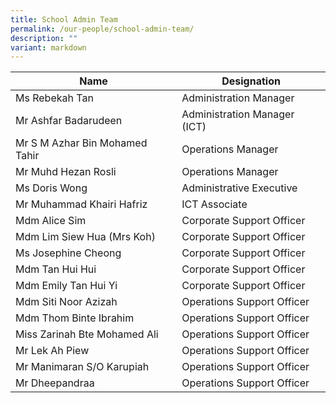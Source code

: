 ```yaml
---
title: School Admin Team
permalink: /our-people/school-admin-team/
description: ""
variant: markdown
---
```

| Name | Designation | 
| -------- | -------- |
| Ms Rebekah Tan    | Administration Manager     |
| Mr Ashfar Badarudeen     |   Administration Manager (ICT)  |
| Mr S M Azhar Bin Mohamed Tahir    | Operations Manager     |
| Mr Muhd Hezan Rosli     | Operations Manager     |
| Ms Doris Wong     | Administrative Executive     |
| Mr Muhammad Khairi Hafriz    | ICT Associate     |
| Mdm Alice Sim     | Corporate Support Officer     | 
| Mdm Lim Siew Hua (Mrs Koh)    | Corporate Support Officer     |
| Ms Josephine Cheong     | Corporate Support Officer     |
| Mdm Tan Hui Hui     | Corporate Support Officer     |
| Mdm Emily Tan Hui Yi     | Corporate Support Officer     |
| Mdm Siti Noor Azizah     | Operations Support Officer     |
| Mdm Thom Binte Ibrahim     | Operations Support Officer    | 
| Miss Zarinah Bte Mohamed Ali     | Operations Support Officer     | 
| Mr Lek Ah Piew     | Operations Support Officer     |
| Mr Manimaran S/O Karupiah     | Operations Support Officer     |
| Mr Dheepandraa     | Operations Support Officer     |